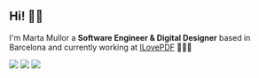 ## Hi! 👋🏻

I'm Marta Mullor a **Software Engineer & Digital Designer** based in Barcelona and currently working at [ILovePDF](https://www.ilovepdf.com/es)  👩🏻‍💻

[![](https://img.shields.io/badge/-Linkedin-blue?style=flat&logo=Linkedin&logoColor=white)](https://www.linkedin.com/in/martamullor/)
[![](https://img.shields.io/badge/-Gmail-c14438?style=flat&logo=Gmail&logoColor=white)](mailto:marta.mullor.polo@gmail.com)
[![](https://img.shields.io/badge/-Instagram-c13584?style=flat&labelColor=c13584&logo=instagram&logoColor=white)](https://www.instagram.com/martamullor/)


